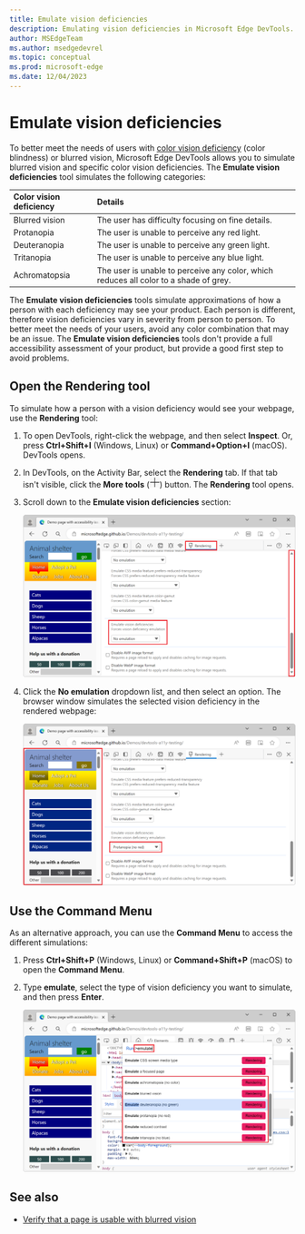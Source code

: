 ```yaml
---
title: Emulate vision deficiencies
description: Emulating vision deficiencies in Microsoft Edge DevTools.
author: MSEdgeTeam
ms.author: msedgedevrel
ms.topic: conceptual
ms.prod: microsoft-edge
ms.date: 12/04/2023
---
```

# Emulate vision deficiencies

To better meet the needs of users with [color vision deficiency](https://www.colourblindawareness.org) (color blindness) or blurred vision, Microsoft Edge DevTools allows you to simulate blurred vision and specific color vision deficiencies.  The **Emulate vision deficiencies** tool simulates the following categories:

| Color vision deficiency | Details |
|:--- |:--- |
| Blurred vision | The user has difficulty focusing on fine details. |
| Protanopia | The user is unable to perceive any red light. |
| Deuteranopia | The user is unable to perceive any green light. |
| Tritanopia | The user is unable to perceive any blue light. |
| Achromatopsia | The user is unable to perceive any color, which reduces all color to a shade of grey. |

The **Emulate vision deficiencies** tools simulate approximations of how a person with each deficiency may see your product.  Each person is different, therefore vision deficiencies vary in severity from person to person.  To better meet the needs of your users, avoid any color combination that may be an issue.  The **Emulate vision deficiencies** tools don't provide a full accessibility assessment of your product, but provide a good first step to avoid problems.


<!-- ====================================================================== -->
## Open the Rendering tool

To simulate how a person with a vision deficiency would see your webpage, use the **Rendering** tool:

1. To open DevTools, right-click the webpage, and then select **Inspect**.  Or, press **Ctrl+Shift+I** (Windows, Linux) or **Command+Option+I** (macOS).  DevTools opens.

1. In DevTools, on the Activity Bar, select the **Rendering** tab.  If that tab isn't visible, click the **More tools** (![More tools icon](./emulate-vision-deficiencies-images/more-tools-icon.png)) button. The **Rendering** tool opens.

1. Scroll down to the **Emulate vision deficiencies** section:

   ![The Emulate vision deficiencies section in the Rendering tool](./emulate-vision-deficiencies-images/accessibility-emulate-vision-menu-options.png)

1. Click the **No emulation** dropdown list, and then select an option. The browser window simulates the selected vision deficiency in the rendered webpage:

   ![The browser window, with modified colors in the webpage to simulate the selected color vision deficiency](./emulate-vision-deficiencies-images/accessibility-blurred-vision-emulation.png)


<!-- ====================================================================== -->
## Use the Command Menu

As an alternative approach, you can use the **Command Menu** to access the different simulations:

1. Press **Ctrl+Shift+P** (Windows, Linux) or **Command+Shift+P** (macOS) to open the **Command Menu**.

1. Type **emulate**, select the type of vision deficiency you want to simulate, and then press **Enter**.

   ![The command menu showing the different types of vision deficiencies](./emulate-vision-deficiencies-images/accessibility-emulation-command-menu-results.png)


<!-- ====================================================================== -->
## See also

*  [Verify that a page is usable with blurred vision](test-blurred-vision.md)
